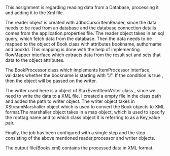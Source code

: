 This assignment is regarding reading data from a Database, processing it and adding it to the Xml file.

The reader object is created with JdbcCursorItemReader, since the data needs to be read from an database and the database connection details comes from the application.properties file.
The reader object takes in an sql query, which fetch data from the database. 
Then the data needs to be mapped to the object of Book class with attributes bookname, authorname and bookId.
This mapping is done with the help of implementing RowMapper interface which extracts data from the result set and sets that data to the object attributes.

The BookProcessor class which implements ItemProcessor interface, validates whether the bookname is starting with "J". If the condition is true , then the object 
will be passed on the writer.

The writer used here is a object of StaxEventItemWriter class , since we need to write the data to a XML file. I created a empty file in the class path and added the path to writer object.
The writer object takes in XStreamMarshaller object which is used to convert the Book objects to XML format.The marshaller object takes in a map object, which is used to specify 
the roottag name and to which class object it is referring to as a Key,value pair.

Finally, the job has been configured with a single step and the step consisting of the above mentioned reader,processor and writer objects.

The output file(Books.xml) contains the processed data in XML format.
